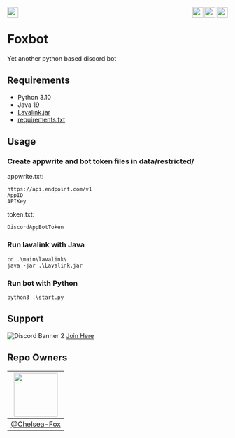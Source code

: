 <img align="left" height="25px" src="https://github.com/Foxtrt-com/Foxbot/actions/workflows/codeql.yml/badge.svg?branch=master" />
<img align="right" height="25px" src="https://img.shields.io/badge/Python-FFD43B?style=for-the-badge&logo=python&logoColor=blue" />
<img align="right" height="25px" src="https://hits.seeyoufarm.com/api/count/incr/badge.svg?url=https%3A%2F%2Fgithub.com%2FFoxtrt-com%2FFoxbot%2F&count_bg=%2379C83D&title_bg=%23555555&icon=github.svg&icon_color=%23E7E7E7&title=Hits&edge_flat=true"/>
<img align="right" height="25px" src="https://img.shields.io/badge/Version-v1.3.0-blue?style=flat-square"/>
<br />

# Foxbot

Yet another python based discord bot

## Requirements

 - Python 3.10
 - Java 19
 - [Lavalink.jar](https://github.com/freyacodes/Lavalink)
 - [requirements.txt](https://github.com/Foxtrt-com/Foxbot/blob/master/requirements.txt)


## Usage
### Create appwrite and bot token files in data/restricted/
appwrite.txt:
```
https://api.endpoint.com/v1
AppID
APIKey
```

token.txt:
```
DiscordAppBotToken
```

### Run lavalink with Java
```shell
cd .\main\lavalink\
java -jar .\Lavalink.jar
```
### Run bot with Python
```shell
python3 .\start.py
```

## Support
![Discord Banner 2](https://discordapp.com/api/guilds/1049238673130012723/widget.png?style=banner2)
[Join Here](https://discord.gg/rNccqTK2V8)

## Repo Owners
|<img height="auto" width="100" src="https://avatars.githubusercontent.com/u/74470736" />|
|-|
|[@Chelsea-Fox](https://github.com/Chelsea-Fox)|
